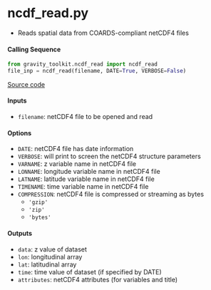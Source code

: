 ncdf_read.py
============

 - Reads spatial data from COARDS-compliant netCDF4 files

#### Calling Sequence
```python
from gravity_toolkit.ncdf_read import ncdf_read
file_inp = ncdf_read(filename, DATE=True, VERBOSE=False)
```
[Source code](https://github.com/tsutterley/read-GRACE-harmonics/blob/main/gravity_toolkit/ncdf_read.py)

#### Inputs
 - `filename`: netCDF4 file to be opened and read

#### Options
 - `DATE`: netCDF4 file has date information
 - `VERBOSE`: will print to screen the netCDF4 structure parameters
 - `VARNAME`: z variable name in netCDF4 file
 - `LONNAME`: longitude variable name in netCDF4 file
 - `LATNAME`: latitude variable name in netCDF4 file
 - `TIMENAME`: time variable name in netCDF4 file
 - `COMPRESSION`: netCDF4 file is compressed or streaming as bytes
    * `'gzip'`
    * `'zip'`
    * `'bytes'`

#### Outputs
 - `data`: z value of dataset
 - `lon`: longitudinal array
 - `lat`: latitudinal array
 - `time`: time value of dataset (if specified by DATE)
 - `attributes`: netCDF4 attributes (for variables and title)
